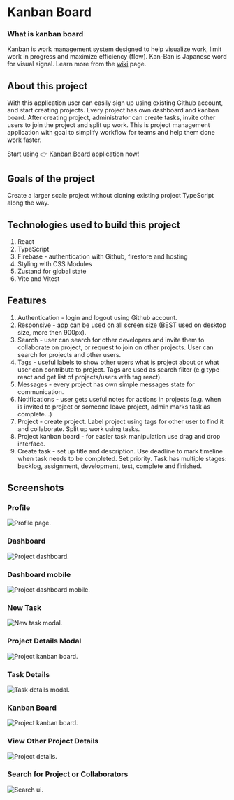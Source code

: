 # Kanban Board

### What is kanban board

Kanban is work management system designed to help visualize work, limit work in progress and maximize efficiency (flow). Kan-Ban is Japanese word for visual signal. Learn more from the [wiki](https://en.wikipedia.org/wiki/Kanban_board) page.

## About this project

With this application user can easily sign up using existing Github account, and start creating projects. Every project has own dashboard and kanban board. After creating project, administrator can create tasks, invite other users to join the project and split up work.
This is project management application with goal to simplify workflow for teams and help them done work faster.

Start using 👉 [Kanban Board](https://kanban-board-899e2.web.app) application now!

## Goals of the project

Create a larger scale project without cloning existing project TypeScript along the way.

## Technologies used to build this project

1. React
2. TypeScript
3. Firebase - authentication with Github, firestore and hosting
4. Styling with CSS Modules
5. Zustand for global state
6. Vite and Vitest

## Features

1. Authentication - login and logout using Github account.
2. Responsive - app can be used on all screen size (BEST used on desktop size, more then 900px).
3. Search - user can search for other developers and invite them to collaborate on project, or request to join on other projects. User can search for projects and other users.
4. Tags - useful labels to show other users what is project about or what user can contribute to project. Tags are used as search filter (e.g type react and get list of projects/users with tag react).
5. Messages - every project has own simple messages state for communication.
6. Notifications - user gets useful notes for actions in projects (e.g. when is invited to project or someone leave project, admin marks task as complete...)
7. Project - create project. Label project using tags for other user to find it and collaborate. Split up work using tasks.
8. Project kanban board - for easier task manipulation use drag and drop interface.
9. Create task - set up title and description. Use deadline to mark timeline when task needs to be completed. Set priority. Task has multiple stages: backlog, assignment, development, test, complete and finished.

## Screenshots

### Profile

![Profile page.](/public/screenshot-profile.png 'This is a sample image.')

### Dashboard

![Project dashboard.](/public/screenshot-dashboard.png 'This is a sample image.')

### Dashboard mobile

![Project dashboard mobile.](/public/screenshot-dashboard-mobile.png 'This is a sample image.')

### New Task

![New task modal.](/public/screenshot-new-task.png 'This is a sample image.')

### Project Details Modal

![Project kanban board.](/public/screenshot-projects-details-admin.png 'This is a sample image.')

### Task Details

![Task details modal.](/public/screenshot-task-details.png 'This is a sample image.')

### Kanban Board

![Project kanban board.](/public/screenshot-kanban-board.png 'This is a sample image.')

### View Other Project Details

![Project details.](/public/screenshot-project-details.png 'This is a sample image.')

### Search for Project or Collaborators

![Search ui.](/public/screenshot-search.png 'This is a sample image.')
